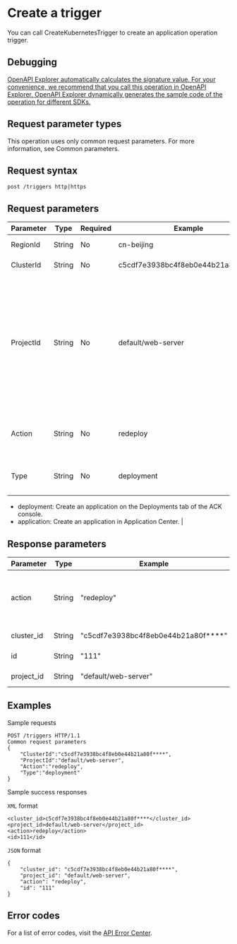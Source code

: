 # Create a trigger

You can call CreateKubernetesTrigger to create an application operation trigger.

## Debugging

[OpenAPI Explorer automatically calculates the signature value. For your convenience, we recommend that you call this operation in OpenAPI Explorer. OpenAPI Explorer dynamically generates the sample code of the operation for different SDKs.](https://api.aliyun.com/#product=CS&api=CreateKubernetesTrigger&type=ROA&version=2015-12-15)

## Request parameter types

This operation uses only common request parameters. For more information, see Common parameters.

## Request syntax

```
post /triggers http|https
```

## Request parameters

|Parameter|Type|Required|Example|Description|
|---------|----|--------|-------|-----------|
|RegionId|String|No|cn-beijing|The ID of the region. |
|ClusterId|String|No|c5cdf7e3938bc4f8eb0e44b21a80f\*\*\*\*|The ID of the cluster. |
|ProjectId|String|No|default/web-server|The ID of the project. The value consists of an application name and the namespace where the application resides. For example: default/web-server. |
|Action|String|No|redeploy|The operation to trigger. For example, redeploy. |
|Type|String|No|deployment|The type of the application. Valid values:

 -   deployment: Create an application on the Deployments tab of the ACK console.
-   application: Create an application in Application Center. |

## Response parameters

|Parameter|Type|Example|Description|
|---------|----|-------|-----------|
|action|String|"redeploy"|The operation triggered. For example, redeploy. |
|cluster\_id|String|"c5cdf7e3938bc4f8eb0e44b21a80f\*\*\*\*"|The ID of the cluster. |
|id|String|"111"|The ID of the trigger. |
|project\_id|String|"default/web-server"|The ID of the project. |

## Examples

Sample requests

```
POST /triggers HTTP/1.1
Common request parameters
{
    "ClusterId":"c5cdf7e3938bc4f8eb0e44b21a80f****",
    "ProjectId":"default/web-server",
    "Action":"redeploy",
    "Type":"deployment"
}
```

Sample success responses

`XML` format

```
<cluster_id>c5cdf7e3938bc4f8eb0e44b21a80f****</cluster_id>
<project_id>default/web-server</project_id>
<action>redeploy</action>
<id>111</id>
```

`JSON` format

```
{
    "cluster_id": "c5cdf7e3938bc4f8eb0e44b21a80f****",
    "project_id": "default/web-server",
    "action": "redeploy",
    "id": "111"
}
```

## Error codes

For a list of error codes, visit the [API Error Center](https://error-center.alibabacloud.com/status/product/CS).

